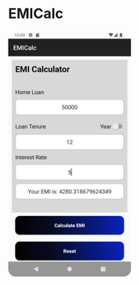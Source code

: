 # EMICalc

<p>
  <img src="https://github.com/kinjal2020/EMICalc/blob/Main/Screenshot_20231207_104915.png" height="500"/>
</p>
